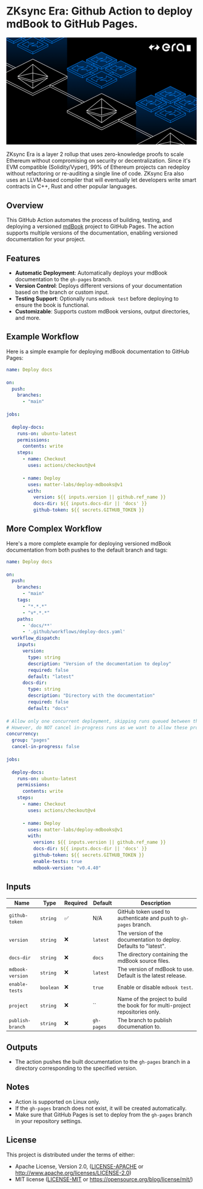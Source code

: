 # ZKsync Era: Github Action to deploy mdBook to GitHub Pages.

[![Logo](eraLogo.png)](https://zksync.io/)

ZKsync Era is a layer 2 rollup that uses zero-knowledge proofs to scale Ethereum without compromising on security or
decentralization. Since it's EVM compatible (Solidity/Vyper), 99% of Ethereum projects can redeploy without refactoring
or re-auditing a single line of code. ZKsync Era also uses an LLVM-based compiler that will eventually let developers
write smart contracts in C++, Rust and other popular languages.

## Overview

This GitHub Action automates the process of building, testing, and deploying a versioned [mdBook](https://github.com/rust-lang/mdBook) project to GitHub Pages. The action supports multiple versions of the documentation, enabling versioned documentation for your project.

## Features

- **Automatic Deployment**: Automatically deploys your mdBook documentation to the `gh-pages` branch.
- **Version Control**: Deploys different versions of your documentation based on the branch or custom input.
- **Testing Support**: Optionally runs `mdbook test` before deploying to ensure the book is functional.
- **Customizable**: Supports custom mdBook versions, output directories, and more.

## Example Workflow

Here is a simple example for deploying mdBook documentation to GitHub Pages:

```yaml
name: Deploy docs

on:
  push:
    branches:
      - "main"

jobs:

  deploy-docs:
    runs-on: ubuntu-latest
    permissions:
      contents: write
    steps:
      - name: Checkout
        uses: actions/checkout@v4

      - name: Deploy
        uses: matter-labs/deploy-mdbooks@v1
        with:
          version: ${{ inputs.version || github.ref_name }}
          docs-dir: ${{ inputs.docs-dir || 'docs' }}
          github-token: ${{ secrets.GITHUB_TOKEN }}
```


## More Complex Workflow

Here's a more complete example for deploying versioned mdBook documentation from both pushes to the default branch and tags:

```yaml
name: Deploy docs

on:
  push:
    branches:
      - "main"
    tags:
      - "*.*.*"
      - "v*.*.*"
    paths:
      - 'docs/**'
      - '.github/workflows/deploy-docs.yaml'
  workflow_dispatch:
    inputs:
      version:
        type: string
        description: "Version of the documentation to deploy"
        required: false
        default: "latest"
      docs-dir:
        type: string
        description: "Directory with the documentation"
        required: false
        default: "docs"

# Allow only one concurrent deployment, skipping runs queued between the run in-progress and latest queued.
# However, do NOT cancel in-progress runs as we want to allow these production deployments to complete.
concurrency:
  group: "pages"
  cancel-in-progress: false

jobs:

  deploy-docs:
    runs-on: ubuntu-latest
    permissions:
      contents: write
    steps:
      - name: Checkout
        uses: actions/checkout@v4

      - name: Deploy
        uses: matter-labs/deploy-mdbooks@v1
        with:
          version: ${{ inputs.version || github.ref_name }}
          docs-dir: ${{ inputs.docs-dir || 'docs' }}
          github-token: ${{ secrets.GITHUB_TOKEN }}
          enable-tests: true
          mdbook-version: "v0.4.40"
```

## Inputs

| Name               | Type      | Required | Default       | Description                                                                     |
|--------------------|-----------|----------|---------------|---------------------------------------------------------------------------------|
| `github-token`     | `string`  | ✅        | N/A           | GitHub token used to authenticate and push to `gh-pages` branch.               |
| `version`          | `string`  | ❌        | `latest`      | The version of the documentation to deploy. Defaults to "latest".              |
| `docs-dir`         | `string`  | ❌        | `docs`        | The directory containing the mdBook source files.                              |
| `mdbook-version`   | `string`  | ❌        | `latest`      | The version of mdBook to use. Default is the latest release.                   |
| `enable-tests`     | `boolean` | ❌        | `true`        | Enable or disable `mdbook test`.                                               |
| `project`          | `string`  | ❌        | ``            | Name of the project to build the book for for multi-project repositories only. |
| `publish-branch`   | `string`  | ❌        | `gh-pages`    | The branch to publish documenation to.                                         |

## Outputs

- The action pushes the built documentation to the `gh-pages` branch in a directory corresponding to the specified version.

## Notes

- Action is supported on Linux only.
- If the `gh-pages` branch does not exist, it will be created automatically.
- Make sure that GitHub Pages is set to deploy from the `gh-pages` branch in your repository settings.

## License

This project is distributed under the terms of either:
- Apache License, Version 2.0, ([LICENSE-APACHE](LICENSE-APACHE) or <http://www.apache.org/licenses/LICENSE-2.0>)
- MIT license ([LICENSE-MIT](LICENSE-MIT) or <https://opensource.org/blog/license/mit/>)
